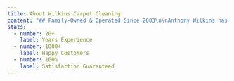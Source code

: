 ```yaml
---
title: About Wilkins Carpet Cleaning
content: "## Family-Owned & Operated Since 2003\n\nAnthony Wilkins has been serving Eastern North Carolina with professional carpet cleaning services for over 20 years. What started as a small family business has grown into the most trusted carpet cleaning service in Rocky Mount, Wilson, and Tarboro.\n\n### Our Commitment\n\nWe believe in honest pricing, quality work, and treating every customer like family. That's why we're licensed, bonded, and insured, and we stand behind every job with our 100% satisfaction guarantee.\n\n### Why Choose Wilkins?\n\n* **Experience**: Over 20 years serving Eastern NC\n* **Family-Owned**: Personal attention from the business owner\n* **Licensed & Insured**: Full protection for your home\n* **Satisfaction Guaranteed**: We stand behind our work\n* **Example \U0001F918\U0001F3FC**\n\nnew paragraph\n"
stats:
  - number: 20+
    label: Years Experience
  - number: 1000+
    label: Happy Customers
  - number: 100%
    label: Satisfaction Guaranteed
---
```


